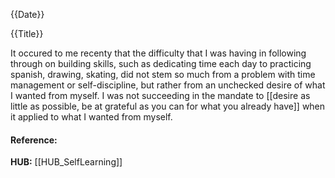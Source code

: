 {{Date}}

{{Title}}

It occured to me recenty that the difficulty that I was having in following through on building skills, such as dedicating time each day to practicing spanish, drawing, skating, did not stem so much from a problem with time management or self-discipline, but rather from an unchecked desire of what I wanted from myself. I was not succeeding in the mandate to [[desire as little as possible, be at grateful as you can for what you already have]] when it applied to what I wanted from myself. 

#### Reference:
**HUB:** [[HUB_SelfLearning]]
